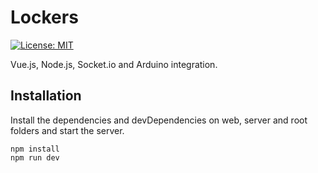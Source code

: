 # Lockers
[![License: MIT](https://img.shields.io/badge/License-MIT-yellow.svg)](https://github.com/Ysparky/lockers/blob/main/LICENSE)

Vue.js, Node.js, Socket.io and Arduino integration.

## Installation

Install the dependencies and devDependencies on web, server and root folders and start the server.

```
npm install
npm run dev
```

